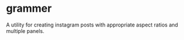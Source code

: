 # grammer

A utility for creating instagram posts with appropriate aspect ratios and multiple panels.
